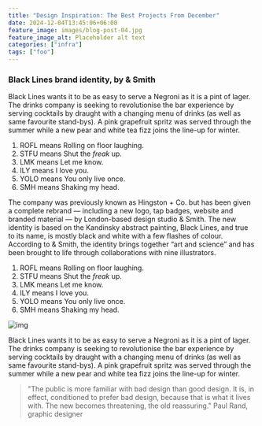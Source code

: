 ```yaml
---
title: "Design Inspiration: The Best Projects From December"
date: 2024-12-04T13:45:06+06:00
feature_image: images/blog-post-04.jpg
feature_image_alt: Placeholder alt text
categories: ["infra"]
tags: ["foo"]
---
```


### Black Lines brand identity, by & Smith

Black Lines wants it to be as easy to serve a Negroni as it is a pint of lager. The drinks company is seeking to
revolutionise the bar experience by serving cocktails by draught with a changing menu of drinks (as well as same
favourite stand-bys). A pink grapefruit spritz was served through the summer while a new pear and white tea fizz joins
the line-up for winter.

1. ROFL means Rolling on floor laughing.
2. STFU means Shut the _freak_ up.
3. LMK means Let me know.
4. ILY means I love you.
5. YOLO means You only live once.
6. SMH means Shaking my head.

The company was previously known as Hingston + Co. but has been given a complete rebrand — including a new logo, tap
badges, website and branded material — by London-based design studio & Smith. The new identity is based on the Kandinsky
abstract painting, Black Lines, and true to its name, is mostly black and white with a few flashes of colour. According
to & Smith, the identity brings together “art and science” and has been brought to life through collaborations with nine
illustrators.

1. ROFL means Rolling on floor laughing.
2. STFU means Shut the _freak_ up.
3. LMK means Let me know.
4. ILY means I love you.
5. YOLO means You only live once.
6. SMH means Shaking my head.

![img](https://user-images.githubusercontent.com/16266381/71399826-2009b380-264f-11ea-9bc3-59d7fa9a9994.jpg)

Black Lines wants it to be as easy to serve a Negroni as it is a pint of lager. The drinks company is seeking to
revolutionise the bar experience by serving cocktails by draught with a changing menu of drinks (as well as same
favourite stand-bys). A pink grapefruit spritz was served through the summer while a new pear and white tea fizz joins
the line-up for winter.

> "The public is more familiar with bad design than good design. It is, in effect, conditioned to prefer bad design,
> because that is what it lives with. The new becomes threatening, the old reassuring." Paul Rand, graphic designer
